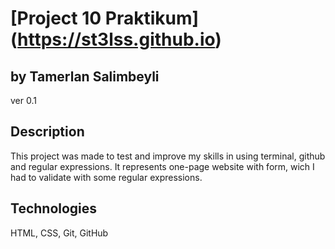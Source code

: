 # [Project 10 Praktikum] (https://st3lss.github.io)
## by Tamerlan Salimbeyli
ver 0.1
## Description
This project was made to test and improve my skills in using terminal, github and regular expressions. It represents one-page website with form, wich I had to validate with some regular expressions.
## Technologies
HTML, CSS, Git, GitHub
